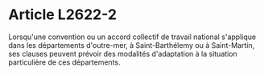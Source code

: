 # Article L2622-2

Lorsqu'une convention ou un accord collectif de travail national s'applique dans les départements d'outre-mer, à Saint-Barthélemy ou à Saint-Martin, ses clauses peuvent prévoir des modalités d'adaptation à la situation particulière de ces départements.